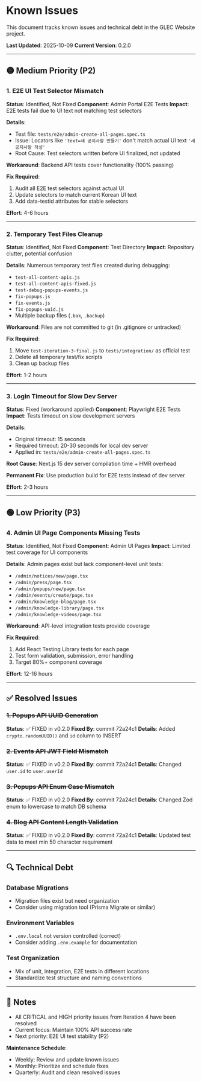 # Known Issues

This document tracks known issues and technical debt in the GLEC Website project.

**Last Updated**: 2025-10-09
**Current Version**: 0.2.0

---

## 🟡 Medium Priority (P2)

### 1. E2E UI Test Selector Mismatch
**Status**: Identified, Not Fixed
**Component**: Admin Portal E2E Tests
**Impact**: E2E tests fail due to UI text not matching test selectors

**Details**:
- Test file: `tests/e2e/admin-create-all-pages.spec.ts`
- Issue: Locators like `'text=새 공지사항 만들기'` don't match actual UI text `'새 공지사항 작성'`
- Root Cause: Test selectors written before UI finalized, not updated

**Workaround**: Backend API tests cover functionality (100% passing)

**Fix Required**:
1. Audit all E2E test selectors against actual UI
2. Update selectors to match current Korean UI text
3. Add data-testid attributes for stable selectors

**Effort**: 4-6 hours

---

### 2. Temporary Test Files Cleanup
**Status**: Identified, Not Fixed
**Component**: Test Directory
**Impact**: Repository clutter, potential confusion

**Details**:
Numerous temporary test files created during debugging:
- `test-all-content-apis.js`
- `test-all-content-apis-fixed.js`
- `test-debug-popups-events.js`
- `fix-popups.js`
- `fix-events.js`
- `fix-popups-uuid.js`
- Multiple backup files (`.bak`, `.backup`)

**Workaround**: Files are not committed to git (in .gitignore or untracked)

**Fix Required**:
1. Move `test-iteration-3-final.js` to `tests/integration/` as official test
2. Delete all temporary test/fix scripts
3. Clean up backup files

**Effort**: 1-2 hours

---

### 3. Login Timeout for Slow Dev Server
**Status**: Fixed (workaround applied)
**Component**: Playwright E2E Tests
**Impact**: Tests timeout on slow development servers

**Details**:
- Original timeout: 15 seconds
- Required timeout: 20-30 seconds for local dev server
- Applied in: `tests/e2e/admin-create-all-pages.spec.ts`

**Root Cause**: Next.js 15 dev server compilation time + HMR overhead

**Permanent Fix**: Use production build for E2E tests instead of dev server

**Effort**: 2-3 hours

---

## 🟢 Low Priority (P3)

### 4. Admin UI Page Components Missing Tests
**Status**: Identified, Not Fixed
**Component**: Admin UI Pages
**Impact**: Limited test coverage for UI components

**Details**:
Admin pages exist but lack component-level unit tests:
- `/admin/notices/new/page.tsx`
- `/admin/press/page.tsx`
- `/admin/popups/new/page.tsx`
- `/admin/events/create/page.tsx`
- `/admin/knowledge-blog/page.tsx`
- `/admin/knowledge-library/page.tsx`
- `/admin/knowledge-videos/page.tsx`

**Workaround**: API-level integration tests provide coverage

**Fix Required**:
1. Add React Testing Library tests for each page
2. Test form validation, submission, error handling
3. Target 80%+ component coverage

**Effort**: 12-16 hours

---

## ✅ Resolved Issues

### ~~1. Popups API UUID Generation~~
**Status**: ✅ FIXED in v0.2.0
**Fixed By**: commit 72a24c1
**Details**: Added `crypto.randomUUID()` and `id` column to INSERT

### ~~2. Events API JWT Field Mismatch~~
**Status**: ✅ FIXED in v0.2.0
**Fixed By**: commit 72a24c1
**Details**: Changed `user.id` to `user.userId`

### ~~3. Popups API Enum Case Mismatch~~
**Status**: ✅ FIXED in v0.2.0
**Fixed By**: commit 72a24c1
**Details**: Changed Zod enum to lowercase to match DB schema

### ~~4. Blog API Content Length Validation~~
**Status**: ✅ FIXED in v0.2.0
**Fixed By**: commit 72a24c1
**Details**: Updated test data to meet min 50 character requirement

---

## 🔍 Technical Debt

### Database Migrations
- Migration files exist but need organization
- Consider using migration tool (Prisma Migrate or similar)

### Environment Variables
- `.env.local` not version controlled (correct)
- Consider adding `.env.example` for documentation

### Test Organization
- Mix of unit, integration, E2E tests in different locations
- Standardize test structure and naming conventions

---

## 📝 Notes

- All CRITICAL and HIGH priority issues from Iteration 4 have been resolved
- Current focus: Maintain 100% API success rate
- Next priority: E2E UI test stability (P2)

**Maintenance Schedule**:
- Weekly: Review and update known issues
- Monthly: Prioritize and schedule fixes
- Quarterly: Audit and clean resolved issues
